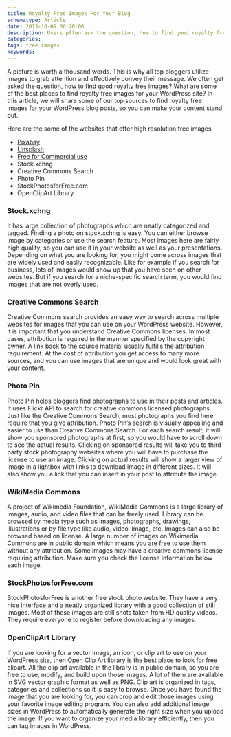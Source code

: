 ```yaml
---
title: Royalty Free Images For Your Blog
schematype: Article
date: 2013-10-09 00:20:06
description: Users pften ask the question, how to find good royalty free images? What are some of the best places to find royalty free images for your WordPress site? In this article, I will share some of our top sources to find royalty free images for your WordPress blog posts, so you can make your content stand out.
categories:
tags: free images
keywords:
---
```


A picture is worth a thousand words. This is why all top bloggers utilize images to grab attention and effectively convey their message. We often get asked the question, how to find good royalty free images? What are some of the best places to find royalty free images for your WordPress site? In this article, we will share some of our top sources to find royalty free images for your WordPress blog posts, so you can make your content stand out.

Here are the some of the websites that offer high resolution free images
- [Pixabay](https://pixabay.com/en/)
- [Unsplash](https://unsplash.com/)
- [Free for Commercial use](http://www.freeforcommercialuse.net/)
-  Stock.xchng
- Creative Commons Search
- Photo Pin
- StockPhotosforFree.com
- OpenClipArt Library
<!-- more -->
### Stock.xchng

It has  large collection of photographs which are neatly categorized and tagged. Finding a photo on stock.xchng is easy. You can either browse image by categories or use the search feature. Most images here are fairly high quality, so you can use it in your website as well as your presentations. Depending on what you are looking for, you might come across images that are widely used and easily recognizable. Like for example if you search for business, lots of images would show up that you have seen on other websites. But if you search for a niche-specific search term, you would find images that are not overly used.

### Creative Commons Search

Creative Commons search provides an easy way to search across multiple websites for images that you can use on your WordPress website. However, it is important that you understand Creative Commons licenses. In most cases, attribution is required in the manner specified by the copyright owner. A link back to the source material usually fulfills the attribution requirement. At the cost of attribution you get access to many more sources, and you can use images that are unique and would look great with your content.

### Photo Pin

Photo Pin helps bloggers find photographs to use in their posts and articles. It uses Flickr API to search for creative commons licensed photographs. Just like the Creative Commons Search, most photographs you find here require that you give attribution. Photo Pin’s search is visually appealing and easier to use than Creative Commons Search. For each search result, it will show you sponsored photographs at first, so you would have to scroll down to see the actual results. Clicking on sponsored results will take you to third party stock photography websites where you will have to purchase the license to use an image. Clicking on actual results will show a larger view of image in a lightbox with links to download image in different sizes. It will also show you a link that you can insert in your post to attribute the image.

### WikiMedia Commons

A project of Wikimedia Foundation, WikiMedia Commons is a large library of images, audio, and video files that can be freely used. Library can be browsed by media type such as images, photographs, drawings, illustrations or by file type like audio, video, image, etc. Images can also be browsed based on license. A large number of images on Wikimedia Commons are in public domain which means you are free to use them without any attribution. Some images may have a creative commons license requiring attribution. Make sure you check the license information below each image.

### StockPhotosforFree.com

StockPhotosforFree is another free stock photo website. They have a very nice interface and a neatly organized library with a good collection of still images. Most of these images are still shots taken from HD quality videos. They require everyone to register before downloading any images.

### OpenClipArt Library

If you are looking for a vector image, an icon, or clip art to use on your WordPress site, then Open Clip Art library is the best place to look for free clipart. All the clip art available in the library is in public domain, so you are free to use, modify, and build upon those images. A lot of them are available in SVG vector graphic format as well as PNG. Clip art is organized in tags, categories and collections so it is easy to browse.
Once you have found the image that you are looking for, you can crop and edit those images using your favorite image editing program. You can also add additional image sizes in WordPress to automatically generate the right size when you upload the image. If you want to organize your media library efficiently, then you can tag images in WordPress.
